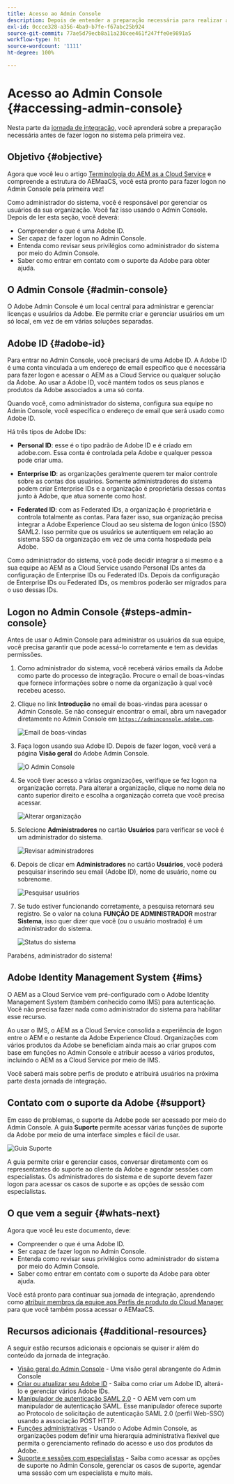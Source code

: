 ```yaml
---
title: Acesso ao Admin Console
description: Depois de entender a preparação necessária para realizar a integração e as noções básicas da estrutura do AEMaaCS, você estará pronto para fazer logon no Admin Console pela primeira vez.
exl-id: 0ccce328-a356-4ba9-b7fe-f67abc25b924
source-git-commit: 77ae5d79ecb8a11a230cee461f247ffe0e9891a5
workflow-type: ht
source-wordcount: '1111'
ht-degree: 100%

---
```


# Acesso ao Admin Console {#accessing-admin-console}

Nesta parte da [jornada de integração,](overview.md) você aprenderá sobre a preparação necessária antes de fazer logon no sistema pela primeira vez.

## Objetivo {#objective}

Agora que você leu o artigo [Terminologia do AEM as a Cloud Service](terminology.md) e compreende a estrutura do AEMaaCS, você está pronto para fazer logon no Admin Console pela primeira vez!

Como administrador do sistema, você é responsável por gerenciar os usuários da sua organização. Você faz isso usando o Admin Console. Depois de ler esta seção, você deverá:

* Compreender o que é uma Adobe ID.
* Ser capaz de fazer logon no Admin Console.
* Entenda como revisar seus privilégios como administrador do sistema por meio do Admin Console.
* Saber como entrar em contato com o suporte da Adobe para obter ajuda.

## O Admin Console {#admin-console}

O Adobe Admin Console é um local central para administrar e gerenciar licenças e usuários da Adobe. Ele permite criar e gerenciar usuários em um só local, em vez de em várias soluções separadas.

## Adobe ID {#adobe-id}

Para entrar no Admin Console, você precisará de uma Adobe ID. A Adobe ID é uma conta vinculada a um endereço de email específico que é necessária para fazer logon e acessar o AEM as a Cloud Service ou qualquer solução da Adobe. Ao usar a Adobe ID, você mantém todos os seus planos e produtos da Adobe associados a uma só conta.

Quando você, como administrador do sistema, configura sua equipe no Admin Console, você especifica o endereço de email que será usado como Adobe ID.

Há três tipos de Adobe IDs:

* **Personal ID**: esse é o tipo padrão de Adobe ID e é criado em adobe.com. Essa conta é controlada pela Adobe e qualquer pessoa pode criar uma.

* **Enterprise ID**: as organizações geralmente querem ter maior controle sobre as contas dos usuários. Somente administradores do sistema podem criar Enterprise IDs e a organização é proprietária dessas contas junto à Adobe, que atua somente como host.

* **Federated ID**: com as Federated IDs, a organização é proprietária e controla totalmente as contas. Para fazer isso, sua organização precisa integrar a Adobe Experience Cloud ao seu sistema de logon único (SSO) SAML2. Isso permite que os usuários se autentiquem em relação ao sistema SSO da organização em vez de uma conta hospedada pela Adobe.

Como administrador do sistema, você pode decidir integrar a si mesmo e a sua equipe ao AEM as a Cloud Service usando Personal IDs antes da configuração de Enterprise IDs ou Federated IDs. Depois da configuração de Enterprise IDs ou Federated IDs, os membros poderão ser migrados para o uso dessas IDs.

## Logon no Admin Console {#steps-admin-console}

Antes de usar o Admin Console para administrar os usuários da sua equipe, você precisa garantir que pode acessá-lo corretamente e tem as devidas permissões.

1. Como administrador do sistema, você receberá vários emails da Adobe como parte do processo de integração. Procure o email de boas-vindas que fornece informações sobre o nome da organização à qual você recebeu acesso.

1. Clique no link **Introdução** no email de boas-vindas para acessar o Admin Console. Se não conseguir encontrar o email, abra um navegador diretamente no Admin Console em [`https://adminconsole.adobe.com`](https://adminconsole.adobe.com).

   ![Email de boas-vindas](/help/journey-onboarding/assets/get-started-email.png)

1. Faça logon usando sua Adobe ID. Depois de fazer logon, você verá a página **Visão geral** do Adobe Admin Console.

   ![O Admin Console](/help/journey-onboarding/assets/get-started1.png)

1. Se você tiver acesso a várias organizações, verifique se fez logon na organização correta. Para alterar a organização, clique no nome dela no canto superior direito e escolha a organização correta que você precisa acessar.

   ![Alterar organização](/help/journey-onboarding/assets/admin-console-orgswitch.png)

1. Selecione **Administradores** no cartão **Usuários** para verificar se você é um administrador do sistema.

   ![Revisar administradores](/help/journey-onboarding/assets/get-started2.png)

1. Depois de clicar em **Administradores** no cartão **Usuários**, você poderá pesquisar inserindo seu email (Adobe ID), nome de usuário, nome ou sobrenome.

   ![Pesquisar usuários](/help/journey-onboarding/assets/get-started3.png)

1. Se tudo estiver funcionando corretamente, a pesquisa retornará seu registro. Se o valor na coluna **FUNÇÃO DE ADMINISTRADOR** mostrar **Sistema**, isso quer dizer que você (ou o usuário mostrado) é um administrador do sistema.

   ![Status do sistema](/help/journey-onboarding/assets/get-started4.png)

Parabéns, administrador do sistema!

## Adobe Identity Management System {#ims}

O AEM as a Cloud Service vem pré-configurado com o Adobe Identity Management System (também conhecido como IMS) para autenticação. Você não precisa fazer nada como administrador do sistema para habilitar esse recurso.

Ao usar o IMS, o AEM as a Cloud Service consolida a experiência de logon entre o AEM e o restante da Adobe Experience Cloud. Organizações com vários produtos da Adobe se beneficiam ainda mais ao criar grupos com base em funções no Admin Console e atribuir acesso a vários produtos, incluindo o AEM as a Cloud Service por meio de IMS.

Você saberá mais sobre perfis de produto e atribuirá usuários na próxima parte desta jornada de integração.

## Contato com o suporte da Adobe {#support}

Em caso de problemas, o suporte da Adobe pode ser acessado por meio do Admin Console. A guia **Suporte** permite acessar várias funções de suporte da Adobe por meio de uma interface simples e fácil de usar.

![Guia Suporte](/help/journey-onboarding/assets/support-menu.png)

A guia permite criar e gerenciar casos, conversar diretamente com os representantes do suporte ao cliente da Adobe e agendar sessões com especialistas. Os administradores do sistema e de suporte devem fazer logon para acessar os casos de suporte e as opções de sessão com especialistas.

## O que vem a seguir {#whats-next}

Agora que você leu este documento, deve:

* Compreender o que é uma Adobe ID.
* Ser capaz de fazer logon no Admin Console.
* Entenda como revisar seus privilégios como administrador do sistema por meio do Admin Console.
* Saber como entrar em contato com o suporte da Adobe para obter ajuda.

Você está pronto para continuar sua jornada de integração, aprendendo como [atribuir membros da equipe aos Perfis de produto do Cloud Manager](assign-profiles-cloud-manager.md) para que você também possa acessar o AEMaaCS.

## Recursos adicionais {#additional-resources}

A seguir estão recursos adicionais e opcionais se quiser ir além do conteúdo da jornada de integração.

* [Visão geral do Admin Console](https://helpx.adobe.com/br/enterprise/using/admin-console.html) - Uma visão geral abrangente do Admin Console
* [Criar ou atualizar seu Adobe ID](https://helpx.adobe.com/br/manage-account/using/create-update-adobe-id.html#HowtocreateorupdateyourAdobeID) - Saiba como criar um Adobe ID, alterá-lo e gerenciar vários Adobe IDs.
* [Manipulador de autenticação SAML 2.0](https://experienceleague.adobe.com/docs/experience-manager-65/administering/security/saml-2-0-authenticationhandler.html?lang=pt-BR) - O AEM vem com um manipulador de autenticação SAML. Esse manipulador oferece suporte ao Protocolo de solicitação de autenticação SAML 2.0 (perfil Web-SSO) usando a associação POST HTTP.
* [Funções administrativas](https://helpx.adobe.com/br/enterprise/using/admin-roles.ug.html) - Usando o Adobe Admin Console, as organizações podem definir uma hierarquia administrativa flexível que permita o gerenciamento refinado do acesso e uso dos produtos da Adobe.
* [Suporte e sessões com especialistas](https://helpx.adobe.com/br/enterprise/admin-guide.html/enterprise/using/support-for-experience-cloud.ug.html) - Saiba como acessar as opções de suporte no Admin Console, gerenciar os casos de suporte, agendar uma sessão com um especialista e muito mais.
